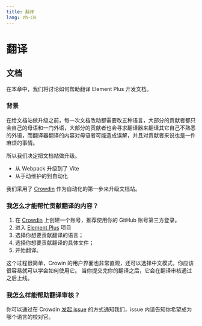 ```yaml
---
title: 翻译
lang: zh-CN
---
```


# 翻译

## 文档

在本章中，我们将讨论如何帮助翻译 Element Plus 开发文档。

### 背景

在给文档站做升级之前，每一次文档改动都需要改五种语言，大部分的贡献者都只会自己的母语和一门外语，大部分的贡献者也会寻求翻译器来翻译其它自己不熟悉的外语，而翻译器翻译的内容对母语者可能造成误解，并且对贡献者来说也是一件麻烦的事情。

所以我们决定把文档站做升级。

- 从 Webpack 升级到了 Vite
- 从手动维护的到自动化

我们采用了 [Crowdin](https://crowdin.com) 作为自动化的第一步来升级文档站。

### 我怎么才能帮忙贡献翻译的内容？

1. 在 [Crowdin](https://crowdin.com) 上创建一个账号，推荐使用你的 GitHub 账号第三方登录。
2. 进入 [Element Plus](https://crowdin.com/project/element-plus) 项目
3. 选择你想要贡献翻译的语言；
4. 选择你想要贡献翻译的具体文件；
5. 开始翻译。

这个过程很简单，Crowin 的用户界面也非常直观，还可以选择中文模式，你应该很容易就可以学会如何使用它。 当你提交完你的翻译之后，它会在翻译审核通过之后上线。

### 我怎么样能帮助翻译审核？

你可以通过在 Crowdin [发起 issue](https://crowdin.com/project/element-plus/discussions) 的方式通知我们，issue 内请告知你希望成为哪个语言的校对官。
